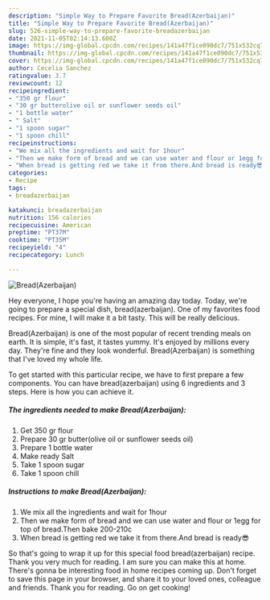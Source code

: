 ```yaml
---
description: "Simple Way to Prepare Favorite Bread(Azerbaijan)"
title: "Simple Way to Prepare Favorite Bread(Azerbaijan)"
slug: 526-simple-way-to-prepare-favorite-breadazerbaijan
date: 2021-11-05T02:14:13.600Z
image: https://img-global.cpcdn.com/recipes/141a47f1ce090dc7/751x532cq70/breadazerbaijan-recipe-main-photo.jpg
thumbnail: https://img-global.cpcdn.com/recipes/141a47f1ce090dc7/751x532cq70/breadazerbaijan-recipe-main-photo.jpg
cover: https://img-global.cpcdn.com/recipes/141a47f1ce090dc7/751x532cq70/breadazerbaijan-recipe-main-photo.jpg
author: Cecelia Sanchez
ratingvalue: 3.7
reviewcount: 12
recipeingredient:
- "350 gr flour"
- "30 gr butterolive oil or sunflower seeds oil"
- "1 bottle water"
- " Salt"
- "1 spoon sugar"
- "1 spoon chill"
recipeinstructions:
- "We mix all the ingredients and wait for 1hour"
- "Then we make form of bread and we can use water and flour or 1egg for top of bread.Then bake 200-210c"
- "When bread is getting red we take it from there.And bread is ready😎"
categories:
- Recipe
tags:
- breadazerbaijan

katakunci: breadazerbaijan 
nutrition: 156 calories
recipecuisine: American
preptime: "PT37M"
cooktime: "PT35M"
recipeyield: "4"
recipecategory: Lunch

---
```



![Bread(Azerbaijan)](https://img-global.cpcdn.com/recipes/141a47f1ce090dc7/751x532cq70/breadazerbaijan-recipe-main-photo.jpg)

Hey everyone, I hope you're having an amazing day today. Today, we're going to prepare a special dish, bread(azerbaijan). One of my favorites food recipes. For mine, I will make it a bit tasty. This will be really delicious.



Bread(Azerbaijan) is one of the most popular of recent trending meals on earth. It is simple, it's fast, it tastes yummy. It's enjoyed by millions every day. They're fine and they look wonderful. Bread(Azerbaijan) is something that I've loved my whole life.


To get started with this particular recipe, we have to first prepare a few components. You can have bread(azerbaijan) using 6 ingredients and 3 steps. Here is how you can achieve it.

<!--inarticleads1-->

##### The ingredients needed to make Bread(Azerbaijan):

1. Get 350 gr flour
1. Prepare 30 gr butter(olive oil or sunflower seeds oil)
1. Prepare 1 bottle water
1. Make ready  Salt
1. Take 1 spoon sugar
1. Take 1 spoon chill




<!--inarticleads2-->

##### Instructions to make Bread(Azerbaijan):

1. We mix all the ingredients and wait for 1hour
1. Then we make form of bread and we can use water and flour or 1egg for top of bread.Then bake 200-210c
1. When bread is getting red we take it from there.And bread is ready😎




So that's going to wrap it up for this special food bread(azerbaijan) recipe. Thank you very much for reading. I am sure you can make this at home. There's gonna be interesting food in home recipes coming up. Don't forget to save this page in your browser, and share it to your loved ones, colleague and friends. Thank you for reading. Go on get cooking!
